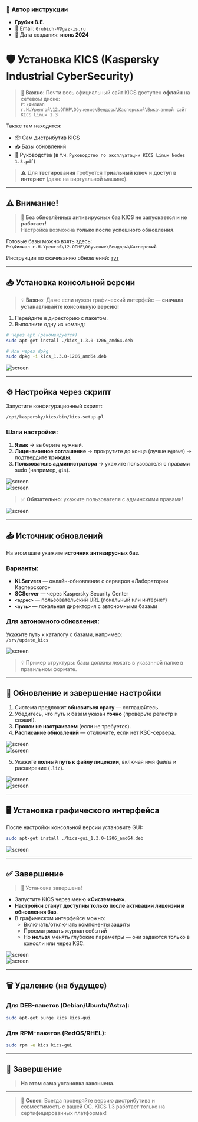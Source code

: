 
### 📝 Автор инструкции
- **Грубич В.Е.**  
- 📧 Email: `Grubich-V@gaz-is.ru`  
- 📅 Дата создания: **июнь 2024**

# 🛡️ Установка KICS (Kaspersky Industrial CyberSecurity)

> 📁 **Важно**: Почти весь официальный сайт KICS доступен **офлайн** на сетевом диске:  
> `P:\Филиал г.Н.Уренгой\12.ОПНР\Обучение\Вендоры\Касперский\Выкачанный сайт KICS Linux 1.3`

Также там находятся:
- 📦 Сам дистрибутив KICS
- 📥 Базы обновлений
- 📘 Руководства (в т.ч. `Руководство по эксплуатации KICS Linux Nodes 1.3.pdf`)

> ⚠️ Для **тестирования** требуется **триальный ключ** и **доступ в интернет** (даже на виртуальной машине).

---

## ⚠️ Внимание!

> 🔴 **Без обновлённых антивирусных баз KICS не запускается и не работает!**  
> Настройка возможна **только после успешного обновления**.

Готовые базы можно взять здесь:  
`P:\Филиал г.Н.Уренгой\12.ОПНР\Обучение\Вендоры\Касперский`

Инструкция по скачиванию обновлений: [тут](./download_upd.html)

---

## 📥 Установка консольной версии

> 💡 **Важно**: Даже если нужен графический интерфейс — **сначала устанавливайте консольную версию**!

1. Перейдите в директорию с пакетом.
2. Выполните одну из команд:

```bash
# Через apt (рекомендуется)
sudo apt-get install ./kics_1.3.0-1206_amd64.deb

# Или через dpkg
sudo dpkg -i kics_1.3.0-1206_amd64.deb
```

![screen](https://raw.githubusercontent.com/kak2pan0-crypto/private/main/gis/images/23up88kb1n003.jpg)

---

## ⚙️ Настройка через скрипт

Запустите конфигурационный скрипт:

```bash
/opt/kaspersky/kics/bin/kics-setup.pl
```

### Шаги настройки:
1. **Язык** → выберите нужный.
2. **Лицензионное соглашение** → прокрутите до конца (лучше `PgDown`) → подтвердите **трижды**.
3. **Пользователь администратора** → укажите пользователя с правами sudo (например, `gis`).

![screen](https://raw.githubusercontent.com/kak2pan0-crypto/private/main/gis/images/hftqxd6j6w003.jpg)  
![screen](https://raw.githubusercontent.com/kak2pan0-crypto/private/main/gis/images/hjfjc7ee4l003.jpg)

> ✅ **Обязательно**: укажите пользователя с админскими правами!

![screen](https://raw.githubusercontent.com/kak2pan0-crypto/private/main/gis/images/0l6r7v40kn003.jpg)

---

## 📥 Источник обновлений

На этом шаге укажите **источник антивирусных баз**.

### Варианты:
- **KLServers** — онлайн-обновление с серверов «Лаборатории Касперского»
- **SCServer** — через Kaspersky Security Center
- **`<адрес>`** — пользовательский URL (локальный или интернет)
- **`<путь>`** — локальная директория с автономными базами

### Для автономного обновления:
Укажите путь к каталогу с базами, например:  
`/srv/update_kics`

![screen](https://raw.githubusercontent.com/kak2pan0-crypto/private/main/gis/images/mu7kvcirni003.jpg)

> 💡 Пример структуры: базы должны лежать в указанной папке в правильном формате.

---

## 🔄 Обновление и завершение настройки

1. Система предложит **обновиться сразу** — соглашайтесь.
2. Убедитесь, что путь к базам указан **точно** (проверьте регистр и слэши!).
3. **Прокси не настраиваем** (если не требуется).
4. **Расписание обновлений** — отключите, если нет KSC-сервера.

![screen](https://raw.githubusercontent.com/kak2pan0-crypto/private/main/gis/images/1xxwsvpd1l003.jpg)  
![screen](https://raw.githubusercontent.com/kak2pan0-crypto/private/main/gis/images/dbv7gtm9bu003.jpg)

5. Укажите **полный путь к файлу лицензии**, включая имя файла и расширение (`.lic`).

![screen](https://raw.githubusercontent.com/kak2pan0-crypto/private/main/gis/images/4ufygu13n7003.jpg)  
![screen](https://raw.githubusercontent.com/kak2pan0-crypto/private/main/gis/images/3pj4k57l92003.jpg)

---

## 🖥️ Установка графического интерфейса

После настройки консольной версии установите GUI:

```bash
sudo apt-get install ./kics-gui_1.3.0-1206_amd64.deb
```

![screen](https://raw.githubusercontent.com/kak2pan0-crypto/private/main/gis/images/f5b70qafmh003.jpg)

---

## ✅ Завершение

> 🎉 Установка завершена!

- Запустите KICS через меню **«Системные»**.
- **Настройки станут доступны только после активации лицензии и обновления баз**.
- В графическом интерфейсе можно:
  - Включать/отключать компоненты защиты
  - Просматривать журнал событий
  - Но **нельзя** менять глубокие параметры — они задаются только в консоли или через KSC.

![screen](https://raw.githubusercontent.com/kak2pan0-crypto/private/main/gis/images/y0kxyx0bq8003.jpg)  
![screen](https://raw.githubusercontent.com/kak2pan0-crypto/private/main/gis/images/n8upu90aaa003.jpg)

---

## 🗑️ Удаление (на будущее)

### Для DEB-пакетов (Debian/Ubuntu/Astra):
```bash
sudo apt-get purge kics kics-gui
```

### Для RPM-пакетов (RedOS/RHEL):
```bash
sudo rpm -e kics kics-gui
```

---

## 🏁 Завершение

> **На этом сама установка закончена.**

---

> 🦎 **Совет**: Всегда проверяйте версию дистрибутива и совместимость с вашей ОС. KICS 1.3 работает только на сертифицированных платформах!
